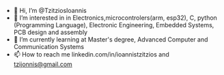 - 👋 Hi, I’m @TzitziosIoannis
- 👀 I’m interested in in Electronics,microcontrolers(arm, esp32), C, python (Programming Language), Electronic Engineering, Embedded Systems, PCB design and assembly
- 🌱 I’m currently learning at Master's degree, Advanced Computer and Communication Systems
- 📫 How to reach me linkedin.com/in/ioannistzitzios and tzijonnis@gmail.com

<!---
ioatzi/ioatzi is a ✨ special ✨ repository because its `README.md` (this file) appears on your GitHub profile.
You can click the Preview link to take a look at your changes.
--->
